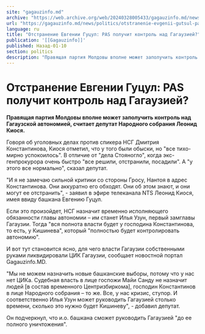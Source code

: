 ```yaml
---
site: "gagauzinfo.md"
archive: "https://web.archive.org/web/20240328005433/gagauzinfo.md/news/politics/otstranenie-evgenii-gutsul-pas-poluchit-kontrol-nad-gagauziei"
url: "https://gagauzinfo.md/news/politics/otstranenie-evgenii-gutsul-pas-poluchit-kontrol-nad-gagauziei"
language: ru
title: "Отстранение Евгении Гуцул: PAS получит контроль над Гагаузией?"
publication: '[[Gagauzinfo]]'
published: Назад-01-10
section: politics
description: "Правящая партия Молдовы вполне может заполучить контроль над Гагаузской автономией, считает депутат Народного собрания Леонид Киося."
---
```


# Отстранение Евгении Гуцул: PAS получит контроль над Гагаузией?

**Правящая партия Молдовы вполне может заполучить контроль над Гагаузской автономией, считает депутат Народного собрания Леонид Киося.**

Говоря об уголовных делах против спикера НСГ Дмитрия Константинова, Киося отметил, что у того были обыски, но "все тихо-мирно успокоилось". В отличие от "дела Стояногло", когда экс-генпрокурора очень быстро "все решили, отстранили, посадили". А "у этого все нормально", сказал депутат.

"И я не замечаю сильной критики со стороны Гросу, Нантоя в адрес Константинова. Они аккуратно его обходят. Они об этом знают, и они могут ее отстранить", - заявил в эфире телеканала NTS Леонид Киося, имея ввиду башкана Евгению Гуцул.

Если это произойдет, НСГ назначит временно исполняющего обязанности главы автономии – им станет Илья Узун, первый замглавы Гагаузии. Тогда "вся полнота власти будет у господина Константинова, то есть, у Кишинева", который "полностью будет контролировать автономию".

И вот тут становится ясно, для чего власти Гагаузии собственными руками ликвидировали ЦИК Гагаузии, сообщает новостной портал Gagauzinfo.MD.

"Мы не можем назначить новые башканские выборы, потому что у нас нет ЦИКа. Судебная власть в лице госпожи Майи Санду не назначит людей [в состав временного Центризбиркома], господин Константинов в лице Народного собрания – то же. Все, у нас кризис, ступор. И соответственно Илья Узун может руководить Гагаузией столько времени, сколько это нужно будет Кишиневу", - добавил депутат.

Он подчеркнул, что и.о. башкана сможет руководить Гагаузией "до ее полного уничтожения".